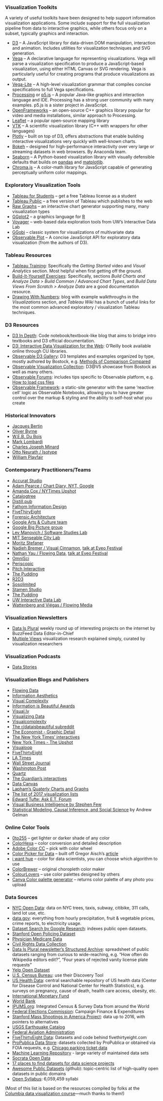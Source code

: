 ### Visualization Toolkits
A variety of useful toolkits have been designed to help support information visualization applications. Some include support for the full visualization pipeline from data to interactive graphics, while others focus only on a subset, typically graphics and interaction.
* [D3](https://d3js.org) – A JavaScript library for data-driven DOM manipulation, interaction and animation. Includes utilities for visualization techniques and SVG generation.
* [Vega](http://vega.github.io/vega) – A declarative language for representing visualizations. Vega will parse a visualization specification to produce a JavaScript-based visualization, using either HTML Canvas or SVG rendering. Vega is particularly useful for creating programs that produce visualizations as output.
* [Vega-Lite](http://vega.github.io/vega-lite) – A high-level visualization grammar that compiles concise specifications to full Vega specifications.
* [Processing](http://processing.org/) or [p5.js](http://p5js.org/) – A popular Java-like graphics and interaction language and IDE. Processing has a strong user community with many examples. p5.js is a sister project in JavaScript.
* [OpenFrameworks](https://openframeworks.cc/) – an open-source C++ graphics library popular for video and media installations, similar approach to Processing.
* [Leaflet](http://leafletjs.com/) – a popular open-source mapping library
* [VTK](http://www.vtk.org/) – A scientific visualization library (C++ with wrappers for other languages)
* [Plotly](https://plot.ly/) – built on top of D3, offers abstractions that enable building interactive visualizations very quickly with well-known charts.
* [Bokeh](https://bokeh.pydata.org/en/latest/) – designed for high-performance interactivity over very large or streaming datasets in web browsers. By Anaconda team.
* [Seaborn](https://seaborn.pydata.org) – A Python-based visualization library with visually defensible defaults that builds on [pandas](https://pandas.pydata.org) and [matplotlib](https://matplotlib.org).
* [Chroma.js](https://vis4.net/chromajs/) – A color-math library for JavaScript capable of generating perceptually uniform color mappings.

### Exploratory Visualization Tools
* [Tableau for Students](http://www.tableausoftware.com/student/) – get a free Tableau license as a student
* [Tableau Public](http://www.tableausoftware.com/public/) – a free version of Tableau which publishes to the web
* [Raw Graphs](https://www.rawgraphs.io/) – an interactive chart generator supporting many, many visualization types
* [GGplot2](http://had.co.nz/ggplot2/) – a graphics language for [R](http://www.r-project.org/)
* [Voyager](http://vega.github.io/voyager2) – web-based data exploration tools from UW’s Interactive Data Lab
* [GGobi](http://www.ggobi.org/) – classic system for visualizations of multivariate data
* [Observable Plot](https://github.com/observablehq/plot) – A concise JavaScript API for exploratory data visualization (from the authors of D3).

### Tableau Resources
* [Tableau Training](https://www.tableau.com/learn/training): Specifically the _Getting Started_ video and _Visual Analytics_ section. Most helpful when first getting off the ground.
* [Build-It-Yourself Exercises](https://onlinehelp.tableau.com/current/pro/desktop/en-us/help.html#dataview_examples.html): Specifically, sections _Build Charts and Analyze Data_ > _Build Common / Advanced Chart Types_, and _Build Data Views From Scratch > Analyze Data_ are a good documentation resource.
* [Drawing With Numbers](http://rawingwithnumbers.artisart.org/): blog with example walkthroughs in the _Visualizations_ section, and _Tableau Wiki_ has a bunch of useful links for the most common advanced exploratory / visualization Tableau techniques.

### D3 Resources
* [D3 In Depth](https://d3indepth.com/): Code notebook/textbook-like blog that aims to bridge intro textbooks and D3 official documentation.
* [D3: Interactive Data Visualization for the Web](https://clio.columbia.edu/catalog/13137514): O’Reilly book available online through CU libraries.
* [Observable D3 Gallery](https://observablehq.com/@d3/gallery): D3 templates and examples organized by type, mostly authored by Bostock, e.g. [Methods of Comparison Compared](https://observablehq.com/@mbostock/methods-of-comparison-compared)
* [Observable Visualization Collection](https://observablehq.com/collection/@observablehq/visualization): D3@V5 showcase from Bostock as well as many others.
* [Observable Forums](https://talk.observablehq.com/): includes tips specific to Observable platform, e.g. [How to load css files](https://talk.observablehq.com/t/how-to-load-css-files/101/2)
* [Observable Framework](https://observablehq.com/framework/): a static-site generator with the same ‘reactive cell’ logic as Observable Notebooks, allowing you to have greater control over the markup & styling and the ability to self-host what you create

### Historical Innovators
* [Jacques Bertin](https://karlsluis.medium.com/before-tufte-there-was-bertin-63af71ceaa62)
* [Oliver Byrne](https://www.maa.org/press/periodicals/convergence/oliver-byrne-the-matisse-of-mathematics-byrnes-euclid-geometry-understood-via-color-coded-diagrams)
* [W.E.B. Du Bois](https://www.smithsonianmag.com/history/first-time-together-and-color-book-displays-web-du-bois-visionary-infographics-180970826/)
* [Mark Lombardi](https://medium.com/@ben_fry/learning-from-lombardi-a28032a7eb5)
* [Charles Joseph Minard](https://www.nationalgeographic.com/culture/article/charles-minard-cartography-infographics-history)
* [Otto Neurath / Isotype](https://plato.stanford.edu/entries/neurath/)
* [William Playfair](https://www.atlasobscura.com/articles/the-scottish-scoundrel-who-changed-how-we-see-data)

### Contemporary Practitioners/Teams
* [Accurat Studio](https://www.accurat.it/)
* [Adam Pearce / Chart Diary, NYT, Google](https://roadtolarissa.com/)
* [Amanda Cox / NYTimes Upshot](https://www.nytimes.com/section/upshot)
* [Catalogtree](https://www.catalogtree.net/)
* [Distill.pub](https://distill.pub/)
* [Fathom Information Design](https://fathom.info/)
* [FiveThiryEight](https://fivethirtyeight.com/)
* [Forensic Architecture](https://forensic-architecture.org/)
* [Google Arts & Culture team](https://experiments.withgoogle.com/collection/arts-culture)
* [Google Big Picture group](https://research.google.com/bigpicture/)
* [Lev Manovich / Software Studies Lab](http://lab.softwarestudies.com/p/research_14.html)
* [MIT Senseable City Lab](http://senseable.mit.edu/)
* [Moritz Stefaner](http://truth-and-beauty.net/)
* [Nadieh Bremer / Visual Cinnamon](https://www.visualcinnamon.com/), [talk at Eyeo Festival](https://vimeo.com/354276689)
* [Nathan Yau / Flowing Data](https://flowingdata.com/), [talk at Eyeo Festival](https://vimeo.com/354276730)
* [OmniSci](https://www.omnisci.com/demos)
* [Periscopic](http://periscopic.com/)
* [Pitch Interactive](https://pitchinteractive.com/)
* [The Pudding](https://pudding.cool)
* [R2D3](http://www.r2d3.us/)
* [Sosolimited](https://www.sosolimited.com/)
* [Stamen Studio](https://stamen.com/)
* [The Pudding](https://pudding.cool/)
* [UW Interactive Data Lab](http://idl.cs.washington.edu/)
* [Wattenberg and Viégas / Flowing Media](http://flowingmedia.com/)

### Visualization Newsletters
* [Data Is Plural](https://tinyletter.com/data-is-plural/) weekly round up of interesting projects on the internet by BuzzFeed Data Editor-in-Chief
* [Multiple Views](https://medium.com/multiple-views-visualization-research-explained) visualization research explained simply, curated by visualization researchers

### Visualization Podcasts
* [Data Stories](http://datastori.es/)

### Visualization Blogs and Publishers
* [Flowing Data](http://flowingdata.com/)
* [Information Aesthetics](http://infosthetics.com/)
* [Visual Complexity](http://www.visualcomplexity.com/vc/)
* [Information is Beautiful Awards](https://www.informationisbeautifulawards.com/)
* [Visual.ly](http://blog.visual.ly/)
* [Visualizing Data](http://www.visualisingdata.com/)
* [Visualcomplexity](http://visualcomplexity.com/)
* [The r/dataisbeautiful subreddit](https://www.reddit.com/r/dataisbeautiful/)
* [The Economist - Graphic Detail](http://www.economist.com/blogs/graphicdetail)
* [The New York Times’ interactives](https://www.nytimes.com/interactive/2016/12/28/us/year-in-interactive-graphics.html)
* [New York Times - The Upshot](http://www.nytimes.com/upshot/)
* [Visualoop](http://visualoop.com/)
* [FiveThirtyEight](https://fivethirtyeight.com/features/the-52-best-and-weirdest-charts-we-made-in-2016/)
* [LA Times](http://www.latimes.com/visuals/graphics/)
* [Wall Street Journal](http://graphics.wsj.com/wsj-interactives-2014/)
* [Washington Post](https://twitter.com/PostGraphics)
* [Quartz](http://qz.com/318339/all-of-the-charts-we-made-in-2014/)
* [The Guardian’s interactives](https://www.theguardian.com/interactive)
* [Data Canvas](http://map.datacanvas.org/#)
* [Lapham’s Quaterly Charts and Graphs](http://www.laphamsquarterly.org/archive/charts-graphs)
* [The list of 2017 visualization lists](http://www.maartenlambrechts.com/2017/12/28/the-list-of-2017-visualization-lists.html)
* [Edward Tufte: Ask E.T. Forum](http://www.edwardtufte.com/bboard/q-and-a?topic_id=1)
* [Visual Business Intelligence by Stephen Few](http://www.perceptualedge.com/blog/)
* [Statistical Modeling, Causal Inference, and Social Science](http://andrewgelman.com/) by Andrew Gelman

### Online Color Tools
* [0to255](http://www.0to255.com/) – get lighter or darker shade of any color
* [ColorHexa](http://www.colorhexa.com/) – color conversion and detailed description
* [Adobe Color CC](https://color.adobe.com/) – pick with color wheel
* [Color Picker for Data](http://tristen.ca/hcl-picker/#/hlc/6/1/15534C/E2E062) – built off Gregor Aisch’s [article](http://vis4.net/blog/posts/avoid-equidistant-hsv-colors)
* [i want hue](http://tools.medialab.sciences-po.fr/iwanthue/) – color for data scientists, you can choose which algorithm to use
* [ColorBrewer](http://colorbrewer2.org/#type=sequential&scheme=BuGn&n=3) – original choropleth color maker
* [ColourLovers](http://www.colourlovers.com/) – use color palettes designed by others
* [Canva Color palette generator](https://www.canva.com/color-palette/) – returns color palette of any photo you upload

### Data Sources
* [NYC Open Data](https://opendata.cityofnewyork.us/): data on NYC trees, taxis, subway, citibike, 311 calls, land lot use, etc.
* [data.gov](https://www.data.gov/): everything from hourly precipitation, fruit & vegetable prices, crime reports, to electricity usage.
* [Dataset Search by Google Research](https://datasetsearch.research.google.com/): indexes public open datasets.
* [Stanford Open Policing Dataset](https://openpolicing.stanford.edu/data/)
* [Physician Medicare Data](https://data.medicare.gov/data/archives/physician-compare)
* [Civil Rights Data Collection](https://ocrdata.ed.gov/)
* [Data Is Plural newsletter’s Structured Archive](https://docs.google.com/spreadsheets/d/1wZhPLMCHKJvwOkP4juclhjFgqIY8fQFMemwKL2c64vk/edit#gid=0): spreadsheet of public datasets ranging from curious to wide-reaching, e.g. “How often do Wikipedia editors edit?”, “Four years of rejected vanity license plate requests”
* [Yelp Open Dataset](https://www.yelp.com/dataset)
* [U.S. Census Bureau](https://www.census.gov/data.html): use their Discovery Tool
* [US Health Data](https://data.cdc.gov/): central searchable repository of US health data (Center for Disease Control and National Center for Health Statistics), e.g. surveys on pregnancy, cause of death, health care access, obesity, etc.
* [International Monetary Fund](http://www.imf.org/en/Data)
* [World Bank](https://data.worldbank.org/)
* [IPUMS.org](https://www.ipums.org/): Integrated Census & Survey Data from around the World
* [Federal Elections Commission](http://www.fec.gov/finance/disclosure/ftpdet.shtml): Campaign Finance & Expenditures
* [Stanford Mass Shootings in America Project](https://library.stanford.edu/projects/mass-shootings-america): data up to 2016, with pointers to alternatives
* [USGS Earthquake Catalog](https://earthquake.usgs.gov/data/data.php)
* [Federal Aviation Administration](https://www.faa.gov/data_research/)
* [FiveThirtyEight Data](https://github.com/fivethirtyeight/data/): Datasets and code behind fivethirtyeight.com
* [ProPublica Data Store](https://www.propublica.org/datastore/): datasets collected by ProPublica or obtained via FOIA requests, e.g. [Chicago parking ticket data](https://www.propublica.org/datastore/dataset/chicago-parking-ticket-data)
* [Machine Learning Repository](http://archive.ics.uci.edu/ml/) - large variety of maintained data sets
* [Socrata Open Data](https://opendata.socrata.com/)
* [17 places to find datasets for data science projects](https://www.dataquest.io/blog/free-datasets-for-projects/)
* [Awesome Public Datasets](https://github.com/awesomedata/awesome-public-datasets) (github): topic-centric list of high-quality open datasets in public domains
* [Open Syllabus](https://opensyllabus.org/): 6,059,459 syllabi

(Most of this list is based on the resources compiled by folks at the [Columbia data visualization course](https://datavis.cs.columbia.edu/)—much thanks to them!)
